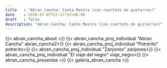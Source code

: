 ```yaml
---
title   : "Abran Cancha: Canta Mastra (con cuarteto de guitarras)"
date    : 2018-07-07T12:37:52+06:00
draft   : false
description: "Abran Cancha: Canta Mastra (con cuarteto de guitarras)"
---
```


{{< abran_cancha_about >}}
{{< abran_cancha_proj_individual "Abran Cancha" abran_cancha2>}}
{{< abran_cancha_proj_individual "Potrerito" potrerito>}}
{{< abran_cancha_proj_individual "Zanjones" zanjones>}}
{{< abran_cancha_proj_individual "El viaje del negro" viaje_negro>}}
{{< abran_cancha_presentas >}}
{{< galeria_abran_cancha >}}
